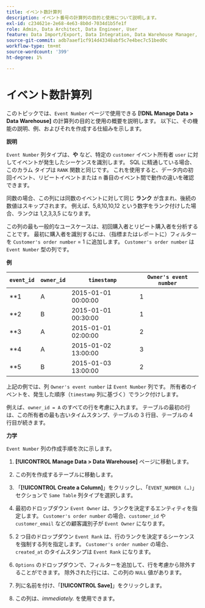 ```yaml
---
title: イベント数計算列
description: イベント番号の計算列の目的と使用について説明します。
exl-id: c234621e-2e68-4e63-8b0d-7034d1b5fe1f
role: Admin, Data Architect, Data Engineer, User
feature: Data Import/Export, Data Integration, Data Warehouse Manager, Commerce Tables
source-git-commit: adb7aaef1cf914d43348abf5c7e4bec7c51bed0c
workflow-type: tm+mt
source-wordcount: '399'
ht-degree: 1%

---
```


# イベント数計算列

このトピックでは、`Event Number` ページで使用できる **[!DNL Manage Data > Data Warehouse]** の計算列の目的と使用の概要を説明します。 以下に、その機能の説明、例、およびそれを作成する仕組みを示します。

**説明**

`Event Number` 列タイプは、**や** など、特定の `customer` イベント所有者 `user` に対してイベントが発生したシーケンスを識別します。 SQL に精通している場合、このカラム タイプは `RANK` 関数と同じです。 これを使用すると、データ内の初回イベント、リピートイベントまたは n 番目のイベント間で動作の違いを確認できます。

同数の場合、この列には同数のイベントに対して同じ **ランク** が含まれ、後続の数値はスキップされます。 例えば、5,8,10,10,12 という数字をランク付けした場合、ランクは 1,2,3,3,5 になります。

この列の最も一般的なユースケースは、初回購入者とリピート購入者を分析することです。 最初に購入者を識別するには、（指標またはレポートに）フィルターを `Customer's order number` = 1 に追加します。 `Customer's order number` は `Event Number` 型の列です。

**例**

| **`event_id`** | **`owner_id`** | **`timestamp`** | **`Owner's event number`** |
|--- |--- |--- |--- |
| **1 | A | 2015-01-01 00:00:00 | 1 |
| **2 | B | 2015-01-01 00:30:00 | 1 |
| **3 | A | 2015-01-01 02:00:00 | 2 |
| **4 | A | 2015-01-02 13:00:00 | 3 |
| **5 | B | 2015-01-03 13:00:00 | 2 |

上記の例では、列 `Owner's event number` は `Event Number` 列です。 所有者のイベントを、発生した順序（`timestamp` 列に基づく）でランク付けします。

例えば、`owner_id = A` のすべての行を考慮に入れます。 テーブルの最初の行は、この所有者の最も古いタイムスタンプ、テーブルの 3 行目、テーブルの 4 行目が続きます。

**力学**

`Event Number` 列の作成手順を次に示します。

1. **[!UICONTROL Manage Data > Data Warehouse]** ページに移動します。

1. この列を作成するテーブルに移動します。

1. 「**[!UICONTROL Create a Column]**」をクリックし、「`EVENT_NUMBER (…)`」セクションで `Same Table` 列タイプを選択します。

1. 最初のドロップダウン `Event Owner` は、ランクを決定するエンティティを指定します。 `Customer's order number` の場合、`customer_id` や `customer_email` などの顧客識別子が `Event Owner` になります。

1. 2 つ目のドロップダウン `Event Rank` は、行のランクを決定するシーケンスを強制する列を指定します。 `Customer's order number` の場合、`created_at` のタイムスタンプは `Event Rank` になります。

1. `Options` のドロップダウンで、フィルターを追加して、行を考慮から除外することができます。 除外された行には、この列の `NULL` 値があります。

1. 列に名前を付け、「**[!UICONTROL Save]**」をクリックします。

1. この列は、_immediately._ を使用できます。
